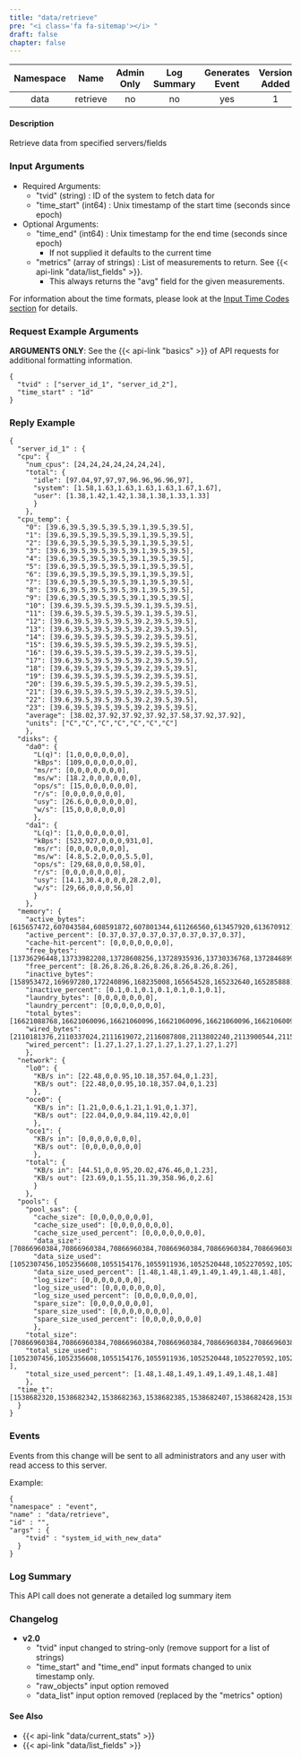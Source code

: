 ```yaml
---
title: "data/retrieve"
pre: "<i class='fa fa-sitemap'></i>	"
draft: false
chapter: false
---
```



| Namespace | Name | Admin Only | Log Summary | Generates Event | Version Added
|:----------------:|:--------:|:--------:|:--------:|:--------:|:---:|
| data | retrieve | no | no | yes | 1 |

#### Description
Retrieve data from specified servers/fields

### Input Arguments
* Required Arguments: 
   * "tvid" (string) : ID of the system to fetch data for
   * "time_start" (int64) : Unix timestamp of the start time (seconds since epoch)
* Optional Arguments:
   * "time_end" (int64) : Unix timestamp for the end time (seconds since epoch)
      * If not supplied it defaults to the current time
   * "metrics" (array of strings) : List of measurements to return. See {{< api-link "data/list_fields" >}}.
      * This always returns the "avg" field for the given measurements. 

For information about the time formats, please look at the [Input Time Codes section](#input_time_codes) for details.


### Request Example Arguments
**ARGUMENTS ONLY**: See the {{< api-link "basics" >}} of API requests for additional formatting information.

```
{
  "tvid" : ["server_id_1", "server_id_2"],
  "time_start" : "1d"
}
```

### Reply Example
```
{
  "server_id_1" : {
  "cpu": {
    "num_cpus": [24,24,24,24,24,24,24],
    "total": {
      "idle": [97.04,97,97,97,96.96,96.96,97],
      "system": [1.58,1.63,1.63,1.63,1.63,1.67,1.67],
      "user": [1.38,1.42,1.42,1.38,1.38,1.33,1.33]
      }
    },
  "cpu_temp": {
    "0": [39.6,39.5,39.5,39.5,39.1,39.5,39.5],
    "1": [39.6,39.5,39.5,39.5,39.1,39.5,39.5],
    "2": [39.6,39.5,39.5,39.5,39.1,39.5,39.5],
    "3": [39.6,39.5,39.5,39.5,39.1,39.5,39.5],
    "4": [39.6,39.5,39.5,39.5,39.1,39.5,39.5],
    "5": [39.6,39.5,39.5,39.5,39.1,39.5,39.5],
    "6": [39.6,39.5,39.5,39.5,39.1,39.5,39.5],
    "7": [39.6,39.5,39.5,39.5,39.1,39.5,39.5],
    "8": [39.6,39.5,39.5,39.5,39.1,39.5,39.5],
    "9": [39.6,39.5,39.5,39.5,39.1,39.5,39.5],
    "10": [39.6,39.5,39.5,39.5,39.1,39.5,39.5],
    "11": [39.6,39.5,39.5,39.5,39.1,39.5,39.5],
    "12": [39.6,39.5,39.5,39.5,39.2,39.5,39.5],
    "13": [39.6,39.5,39.5,39.5,39.2,39.5,39.5],
    "14": [39.6,39.5,39.5,39.5,39.2,39.5,39.5],
    "15": [39.6,39.5,39.5,39.5,39.2,39.5,39.5],
    "16": [39.6,39.5,39.5,39.5,39.2,39.5,39.5],
    "17": [39.6,39.5,39.5,39.5,39.2,39.5,39.5],
    "18": [39.6,39.5,39.5,39.5,39.2,39.5,39.5],
    "19": [39.6,39.5,39.5,39.5,39.2,39.5,39.5],
    "20": [39.6,39.5,39.5,39.5,39.2,39.5,39.5],
    "21": [39.6,39.5,39.5,39.5,39.2,39.5,39.5],
    "22": [39.6,39.5,39.5,39.5,39.2,39.5,39.5],
    "23": [39.6,39.5,39.5,39.5,39.2,39.5,39.5],
    "average": [38.02,37.92,37.92,37.92,37.58,37.92,37.92],
    "units": ["C","C","C","C","C","C","C"]
    },
  "disks": {
    "da0": {
      "L(q)": [1,0,0,0,0,0,0],
      "kBps": [109,0,0,0,0,0,0],
      "ms/r": [0,0,0,0,0,0,0],
      "ms/w": [18.2,0,0,0,0,0,0],
      "ops/s": [15,0,0,0,0,0,0],
      "r/s": [0,0,0,0,0,0,0],
      "usy": [26.6,0,0,0,0,0,0],
      "w/s": [15,0,0,0,0,0,0]
      },
    "da1": {
      "L(q)": [1,0,0,0,0,0,0],
      "kBps": [523,927,0,0,0,931,0],
      "ms/r": [0,0,0,0,0,0,0],
      "ms/w": [4.8,5.2,0,0,0,5.5,0],
      "ops/s": [29,68,0,0,0,58,0],
      "r/s": [0,0,0,0,0,0,0],
      "usy": [14.1,30.4,0,0,0,28.2,0],
      "w/s": [29,66,0,0,0,56,0]
      }
    },
  "memory": {
    "active_bytes": [615657472,607043584,608591872,607801344,611266560,613457920,613670912],
    "active_percent": [0.37,0.37,0.37,0.37,0.37,0.37,0.37],
    "cache-hit-percent": [0,0,0,0,0,0,0],
    "free_bytes": [13736296448,13733982208,13728608256,13728935936,13730336768,13728468992,13726720000],
    "free_percent": [8.26,8.26,8.26,8.26,8.26,8.26,8.26],
    "inactive_bytes": [158953472,169697280,172240896,168235008,165654528,165232640,165285888],
    "inactive_percent": [0.1,0.1,0.1,0.1,0.1,0.1,0.1],
    "laundry_bytes": [0,0,0,0,0,0,0],
    "laundry_percent": [0,0,0,0,0,0,0],
    "total_bytes": [16621088768,16621060096,16621060096,16621060096,16621060096,16621060096,16621060096],
    "wired_bytes": [2110181376,2110337024,2111619072,2116087808,2113802240,2113900544,2115383296],
    "wired_percent": [1.27,1.27,1.27,1.27,1.27,1.27,1.27]
    },
  "network": {
    "lo0": {
      "KB/s in": [22.48,0,0.95,10.18,357.04,0,1.23],
      "KB/s out": [22.48,0,0.95,10.18,357.04,0,1.23]
      },
    "oce0": {
      "KB/s in": [1.21,0,0.6,1.21,1.91,0,1.37],
      "KB/s out": [22.04,0,0,9.84,119.42,0,0]
      },
    "oce1": {
      "KB/s in": [0,0,0,0,0,0,0],
      "KB/s out": [0,0,0,0,0,0,0]
      },
    "total": {
      "KB/s in": [44.51,0,0.95,20.02,476.46,0,1.23],
      "KB/s out": [23.69,0,1.55,11.39,358.96,0,2.6]
      }
    },
  "pools": {
    "pool_sas": {
      "cache_size": [0,0,0,0,0,0,0],
      "cache_size_used": [0,0,0,0,0,0,0],
      "cache_size_used_percent": [0,0,0,0,0,0,0],
      "data_size": [70866960384,70866960384,70866960384,70866960384,70866960384,70866960384,70866960384],
      "data_size_used": [1052307456,1052356608,1055154176,1055911936,1052520448,1052270592,1052016640],
      "data_size_used_percent": [1.48,1.48,1.49,1.49,1.49,1.48,1.48],
      "log_size": [0,0,0,0,0,0,0],
      "log_size_used": [0,0,0,0,0,0,0],
      "log_size_used_percent": [0,0,0,0,0,0,0],
      "spare_size": [0,0,0,0,0,0,0],
      "spare_size_used": [0,0,0,0,0,0,0],
      "spare_size_used_percent": [0,0,0,0,0,0,0]
      },
    "total_size": [70866960384,70866960384,70866960384,70866960384,70866960384,70866960384,70866960384],
    "total_size_used": [1052307456,1052356608,1055154176,1055911936,1052520448,1052270592,1052016640  ],
    "total_size_used_percent": [1.48,1.48,1.49,1.49,1.49,1.48,1.48]
    },
  "time_t": [1538682320,1538682342,1538682363,1538682385,1538682407,1538682428,1538682450]
  }
}
```

### Events
Events from this change will be sent to all administrators and any user with read access to this server. 

Example:
```
{
"namespace" : "event",
"name" : "data/retrieve",
"id" : "",
"args" : {
    "tvid" : "system_id_with_new_data"
  }
}
```

### Log Summary
This API call does not generate a detailed log summary item

### Changelog
* **v2.0**
   * "tvid" input changed to string-only (remove support for a list of strings)
   * "time_start" and "time_end" input formats changed to unix timestamp only.
   * "raw_objects" input option removed
   * "data_list" input option removed (replaced by the "metrics" option)

#### See Also
* {{< api-link "data/current_stats" >}}
* {{< api-link "data/list_fields" >}}
